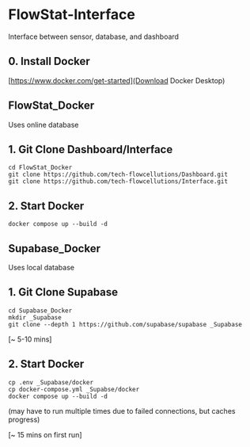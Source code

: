 # FlowStat-Interface
Interface between sensor, database, and dashboard

## 0. Install Docker
[https://www.docker.com/get-started](Download Docker Desktop)

## FlowStat_Docker
Uses online database

## 1. Git Clone Dashboard/Interface
    cd FlowStat_Docker
    git clone https://github.com/tech-flowcellutions/Dashboard.git
    git clone https://github.com/tech-flowcellutions/Interface.git

## 2. Start Docker
    docker compose up --build -d

## Supabase_Docker
Uses local database

## 1. Git Clone Supabase
    cd Supabase_Docker
    mkdir _Supabase
    git clone --depth 1 https://github.com/supabase/supabase _Supabase

[~ 5-10 mins]

## 2. Start Docker
    cp .env _Supabase/docker
    cp docker-compose.yml _Supabse/docker
    docker compose up --build -d

(may have to run multiple times due to failed connections, but caches progress)

[~ 15 mins on first run]

